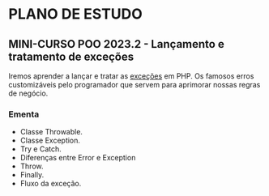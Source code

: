 # PLANO DE ESTUDO

## MINI-CURSO POO 2023.2 - Lançamento e tratamento de exceções

Iremos aprender a lançar e tratar as [exceções](https://www.php.net/manual/pt_BR/language.exceptions.php) em PHP. Os famosos erros customizáveis pelo programador que servem para aprimorar nossas regras de negócio.

### Ementa

- Classe Throwable.
- Classe Exception.
- Try e Catch.
- Diferenças entre Error e Exception
- Throw.
- Finally.
- Fluxo da exceção.